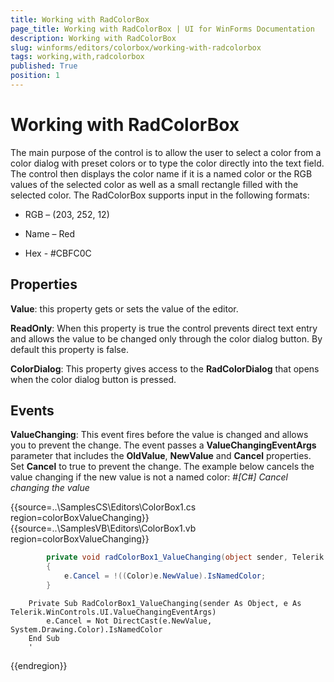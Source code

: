 ```yaml
---
title: Working with RadColorBox
page_title: Working with RadColorBox | UI for WinForms Documentation
description: Working with RadColorBox
slug: winforms/editors/colorbox/working-with-radcolorbox
tags: working,with,radcolorbox
published: True
position: 1
---
```


# Working with RadColorBox



The main purpose of the control is to allow the user to select a color from a color dialog with preset colors or to type the color
      directly into the text field. The control then displays the color name if it is a named color or the RGB values of the selected
      color as well as a small rectangle filled with the selected color.  The RadColorBox supports input in the following formats:
    

* RGB – (203, 252, 12)

* Name – Red

* Hex - #CBFC0C

## Properties

__Value__: this property gets or sets the value of the editor.
        

__ReadOnly__: When this property is true the control prevents direct
			text entry and allows the value to be changed only through the color dialog button. 
			By default this property is false.
		

__ColorDialog__: This property gives access to the __RadColorDialog__ that opens 
			when the color dialog button is pressed.
		

## Events

__ValueChanging__: This event fires before the value is changed and allows you to prevent
          the change. The event passes a __ValueChangingEventArgs__ parameter that includes the
          __OldValue__, __NewValue__ and __Cancel__ 
          properties. Set __Cancel__ to true to prevent the change. The example below cancels
          the value changing if the new value is not a named color:
        #_[C#] Cancel changing the value_

	



{{source=..\SamplesCS\Editors\ColorBox1.cs region=colorBoxValueChanging}} 
{{source=..\SamplesVB\Editors\ColorBox1.vb region=colorBoxValueChanging}} 

````C#
        private void radColorBox1_ValueChanging(object sender, Telerik.WinControls.UI.ValueChangingEventArgs e)
        {
            e.Cancel = !((Color)e.NewValue).IsNamedColor;
        }
````
````VB.NET
    Private Sub RadColorBox1_ValueChanging(sender As Object, e As Telerik.WinControls.UI.ValueChangingEventArgs)
        e.Cancel = Not DirectCast(e.NewValue, System.Drawing.Color).IsNamedColor
    End Sub
    '
````

{{endregion}} 




